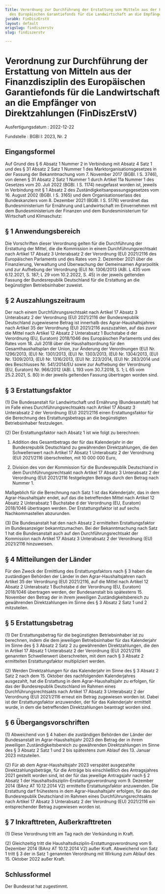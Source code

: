 ```yaml
---
Title: Verordnung zur Durchführung der Erstattung von Mitteln aus der Finanzdisziplin
  des Europäischen Garantiefonds für die Landwirtschaft an die Empfänger von Direktzahlungen
jurabk: FinDiszErstV
layout: default
origslug: findiszerstv
slug: findiszerstv

---
```


# Verordnung zur Durchführung der Erstattung von Mitteln aus der Finanzdisziplin des Europäischen Garantiefonds für die Landwirtschaft an die Empfänger von Direktzahlungen (FinDiszErstV)

Ausfertigungsdatum
:   2022-12-22

Fundstelle
:   BGBl I: 2023, Nr. 2


## Eingangsformel

Auf Grund des § 6 Absatz 1 Nummer 2 in Verbindung mit Absatz 4 Satz 1 und des § 31 Absatz 2 Satz 1 Nummer 1 des Marktorganisationsgesetzes in der Fassung der Bekanntmachung vom 7. November 2017 (BGBl. I S. 3746), von denen § 31 Absatz 2 Satz 1 Nummer 1 durch Artikel 11a Nummer 1 des Gesetzes vom 20. Juli 2022 (BGBl. I S. 1174) neugefasst worden ist, jeweils in Verbindung mit § 1 Absatz 2 des Zuständigkeitsanpassungsgesetzes vom 16. August 2002 (BGBl. I S. 3165) und dem Organisationserlass des Bundeskanzlers vom 8. Dezember 2021 (BGBl. I S. 5176) verordnet das Bundesministerium für Ernährung und Landwirtschaft im Einvernehmen mit dem Bundesministerium der Finanzen und dem Bundesministerium für Wirtschaft und Klimaschutz:


## § 1 Anwendungsbereich

Die Vorschriften dieser Verordnung gelten für die Durchführung der Erstattung der Mittel, die die Kommission in einem Durchführungsrechtsakt nach Artikel 17 Absatz 3 Unterabsatz 2 der Verordnung (EU) 2021/2116 des Europäischen Parlaments und des Rates vom 2. Dezember 2021 über die Finanzierung, Verwaltung und Überwachung der Gemeinsamen Agrarpolitik und zur Aufhebung der Verordnung (EU) Nr. 1306/2013 (ABl. L 435 vom 6.12.2021, S. 187; L 29 vom 10.2.2022, S. 45) in der jeweils geltenden Fassung der Bundesrepublik Deutschland für die Erstattung an die begünstigten Betriebsinhaber zuweist.


## § 2 Auszahlungszeitraum

Der nach einem Durchführungsrechtsakt nach Artikel 17 Absatz 3 Unterabsatz 2 der Verordnung (EU) 2021/2116 der Bundesrepublik Deutschland zugewiesene Betrag ist innerhalb des Agrar-Haushaltsjahres nach Artikel 35 der Verordnung (EU) 2021/2116 auszuzahlen, auf das zuvor die Mittel nach Artikel 12 Absatz 2 Unterabsatz 1 Buchstabe d der Verordnung (EU, Euratom) 2018/1046 des Europäischen Parlaments und des Rates vom 18. Juli 2018 über die Haushaltsordnung für den Gesamthaushaltsplan der Union, zur Änderung der Verordnungen (EU) Nr. 1296/2013, (EU) Nr. 1301/2013, (EU) Nr. 1303/2013, (EU) Nr. 1304/2013, (EU) Nr. 1309/2013, (EU) Nr. 1316/2013, (EU) Nr. 223/2014, (EU) Nr. 283/2014 und des Beschlusses Nr. 541/2014/EU sowie zur Aufhebung der Verordnung (EU, Euratom) Nr. 966/2012 (ABl. L 193 vom 30.7.2018, S. 1; L 65 vom 25.2.2021, S. 80) in der jeweils geltenden Fassung übertragen worden sind.


## § 3 Erstattungsfaktor

(1) Die Bundesanstalt für Landwirtschaft und Ernährung (Bundesanstalt) hat im Falle eines Durchführungsrechtsakts nach Artikel 17 Absatz 3 Unterabsatz 2 der Verordnung (EU) 2021/2116 einen Erstattungsfaktor für die Berechnung des Erstattungsbetrags an die begünstigten Betriebsinhaber festzulegen.

(2) Der Erstattungsfaktor nach Absatz 1 ist wie folgt zu berechnen:

1.  Addition des Gesamtbetrags der für das Kalenderjahr in der Bundesrepublik Deutschland zu gewährenden Direktzahlungen, die den Schwellenwert nach Artikel 17 Absatz 1 Unterabsatz 2 der Verordnung (EU) 2021/2116 überschreiten, mit 10 000 000 Euro,


2.  Division des von der Kommission für die Bundesrepublik Deutschland in dem Durchführungsrechtsakt nach Artikel 17 Absatz 3 Unterabsatz 2 der Verordnung (EU) 2021/2116 festgelegten Betrags durch den Betrag nach Nummer 1.



Maßgeblich für die Berechnung nach Satz 1 ist das Kalenderjahr, das in dem Agrar-Haushaltsjahr endet, auf das die betreffenden Mittel nach Artikel 12 Absatz 2 Unterabsatz 1 Buchstabe d der Verordnung (EU, Euratom) 2018/1046 übertragen werden. Der Erstattungsfaktor ist auf sechs Nachkommastellen abzurunden.

(3) Die Bundesanstalt hat den nach Absatz 2 ermittelten Erstattungsfaktor im Bundesanzeiger bekanntzumachen. Bei der Bekanntmachung nach Satz 1 hat die Bundesanstalt auch auf den Durchführungsrechtsakt der Kommission nach Artikel 17 Absatz 3 Unterabsatz 2 der Verordnung (EU) 2021/2116 hinzuweisen.


## § 4 Mitteilungen der Länder

Für den Zweck der Ermittlung des Erstattungsfaktors nach § 3 haben die zuständigen Behörden der Länder in den Agrar-Haushaltsjahren nach Artikel 35 der Verordnung (EU) 2021/2116, auf die Mittel nach Artikel 12 Absatz 2 Unterabsatz 1 Buchstabe d der Verordnung (EU, Euratom) 2018/1046 übertragen werden, der Bundesanstalt bis spätestens 15. November den Betrag der in ihrem jeweiligen Zuständigkeitsbereich zu gewährenden Direktzahlungen im Sinne des § 3 Absatz 2 Satz 1 und 2 mitzuteilen.


## § 5 Erstattungsbetrag

(1) Der Erstattungsbetrag für die begünstigten Betriebsinhaber ist zu berechnen, indem die dem jeweiligen Betriebsinhaber für das Kalenderjahr im Sinne des § 3 Absatz 2 Satz 2 zu gewährenden Direktzahlungen, die den in Artikel 17 Absatz 1 Unterabsatz 2 der Verordnung (EU) 2021/2116 genannten Schwellenwert überschreiten, mit dem nach § 3 Absatz 2 ermittelten Erstattungsfaktor multipliziert werden.

(2) Werden Direktzahlungen für das Kalenderjahr im Sinne des § 3 Absatz 2 Satz 2 nach dem 15. Oktober des nachfolgenden Kalenderjahres ausgezahlt, hat die Erstattung in dem Agrar-Haushaltsjahr zu erfolgen, für das der Bundesrepublik Deutschland im Rahmen eines Durchführungsrechtsakts nach Artikel 17 Absatz 3 Unterabsatz 2 der Verordnung (EU) 2021/2116 erneut ein Betrag zugewiesen worden ist. Dabei ist der Erstattungsfaktor anzuwenden, der für das Kalenderjahr ermittelt wurde, in dem die betreffenden Direktzahlungen beantragt worden sind.


## § 6 Übergangsvorschriften

(1) Abweichend von § 4 haben die zuständigen Behörden der Länder der Bundesanstalt im Agrar-Haushaltsjahr 2023 den Betrag der in ihrem jeweiligen Zuständigkeitsbereich zu gewährenden Direktzahlungen im Sinne des § 3 Absatz 2 Satz 1 und 2 bis spätestens zum Ablauf des 13. Januar 2023 mitzuteilen.

(2) Für ab dem Agrar-Haushaltsjahr 2023 verspätet ausgezahlte Direktzahlungsbeträge, für die Anträge bis einschließlich des Antragsjahres 2021 gestellt worden sind, ist der für das jeweilige Antragsjahr nach § 2 Absatz 1 der Haushaltsdisziplin-Erstattungsverordnung vom 9. Dezember 2014 (BAnz AT 10.12.2014 V2) ermittelte Erstattungsfaktor anzuwenden. Die Erstattung darf frühestens in dem Agrar-Haushaltsjahr erfolgen, für das der Bundesrepublik Deutschland im Rahmen eines Durchführungsrechtsakts nach Artikel 17 Absatz 3 Unterabsatz 2 der Verordnung (EU) 2021/2116 ein entsprechender Betrag zugewiesen worden ist.


## § 7 Inkrafttreten, Außerkrafttreten

(1) Diese Verordnung tritt am Tag nach der Verkündung in Kraft.

(2) Gleichzeitig tritt die Haushaltsdisziplin-Erstattungsverordnung vom 9. Dezember 2014 (BAnz AT 10.12.2014 V2) außer Kraft. Abweichend von Satz 1 tritt § 3 der in Satz 1 genannten Verordnung mit Wirkung zum Ablauf des 15. Oktober 2022 außer Kraft.


## Schlussformel

Der Bundesrat hat zugestimmt.

